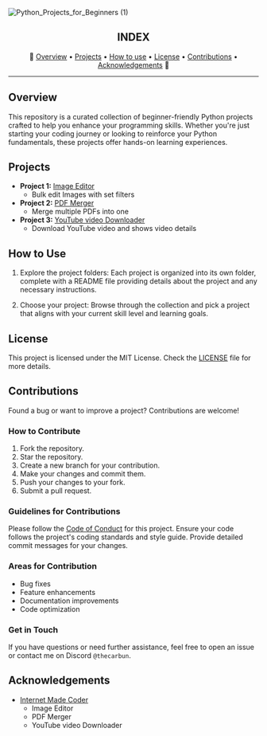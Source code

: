 ![Python_Projects_for_Beginners (1)](https://github.com/TheCarBun/Python-Projects-for-Beginners/assets/126663378/88dfff81-a5f5-4835-ac4f-c083bd799771)

<h2 align="center">INDEX</h3>
<p align="center">
🐍
  <a href="#overview">Overview</a>
  •
  <a href="#projects">Projects</a>
  •
  <a href="#how-to-use">How to use</a>
  •
  <a href="#license">License</a>
  •
  <a href="#contributions">Contributions</a>
  •
  <a href="#acknowledgements">Acknowledgements</a>
  🐍
</p>
<hr>

## Overview

This repository is a curated collection of beginner-friendly Python projects crafted to help you enhance your programming skills. Whether you're just starting your coding journey or looking to reinforce your Python fundamentals, these projects offer hands-on learning experiences.

## Projects

- **Project 1:** [Image Editor](./Projects/ImageEditor/)
  - Bulk edit Images with set filters
- **Project 2:** [PDF Merger](./Projects/PDF-Merger/)
  - Merge multiple PDFs into one
- **Project 3:** [YouTube video Downloader](./Projects/YT-Downloader/)
  - Download YouTube video and shows video details

## How to Use

1. Explore the project folders: Each project is organized into its own folder, complete with a README file providing details about the project and any necessary instructions.

2. Choose your project: Browse through the collection and pick a project that aligns with your current skill level and learning goals.

## License

This project is licensed under the MIT License. Check the [LICENSE](LICENSE) file for more details.

## Contributions
Found a bug or want to improve a project? Contributions are welcome! 
### How to Contribute
1. Fork the repository.
2. Star the repository.
2. Create a new branch for your contribution.
3. Make your changes and commit them.
4. Push your changes to your fork.
5. Submit a pull request.

### Guidelines for Contributions
Please follow the [Code of Conduct](CODE_OF_CONDUCT.md) for this project.
Ensure your code follows the project's coding standards and style guide.
Provide detailed commit messages for your changes.

### Areas for Contribution
- Bug fixes
- Feature enhancements
- Documentation improvements
- Code optimization

### Get in Touch
If you have questions or need further assistance, feel free to open an issue or contact me on Discord `@thecarbun`.

## Acknowledgements

- [Internet Made Coder](https://www.youtube.com/watch?v=vEQ8CXFWLZU)
    - Image Editor
    - PDF Merger
    - YouTube video Downloader